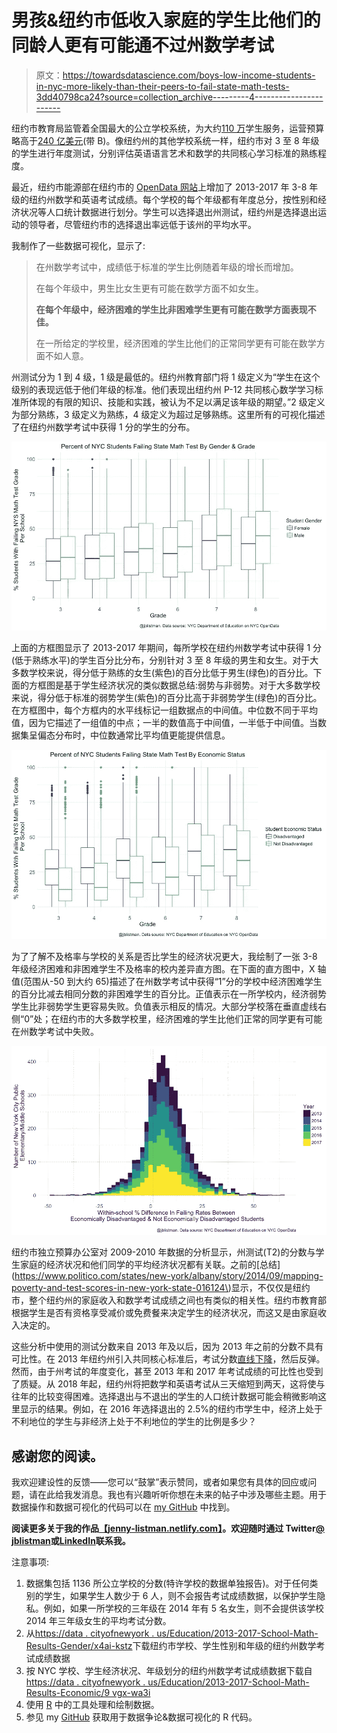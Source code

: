 # 男孩&纽约市低收入家庭的学生比他们的同龄人更有可能通不过州数学考试

> 原文：<https://towardsdatascience.com/boys-low-income-students-in-nyc-more-likely-than-their-peers-to-fail-state-math-tests-3dd40798ca24?source=collection_archive---------4----------------------->

纽约市教育局监管着全国最大的公立学校系统，为大约[110 万](http://schools.nyc.gov/AboutUs/schools/data/stats/default.htm)学生服务，运营预算略高于[240 亿美元](http://schools.nyc.gov/AboutUs/funding/overview/default.htm)(带 B)。像纽约州的其他学校系统一样，纽约市对 3 至 8 年级的学生进行年度测试，分别评估英语语言艺术和数学的共同核心学习标准的熟练程度。

最近，纽约市能源部在纽约市的 [OpenData 网站](https://opendata.cityofnewyork.us)上增加了 2013-2017 年 3-8 年级的纽约州数学和英语考试成绩。每个学校的每个年级都有年度总分，按性别和经济状况等人口统计数据进行划分。学生可以选择退出州测试，纽约州是选择退出运动的领导者，尽管纽约市的选择退出率远低于该州的平均水平。

我制作了一些数据可视化，显示了:

> 在州数学考试中，成绩低于标准的学生比例随着年级的增长而增加。
> 
> 在每个年级中，男生比女生更有可能在数学方面不如女生。
> 
> **在每个年级中，经济困难的学生比非困难学生更有可能在数学方面表现不佳。**
> 
> 在一所给定的学校里，经济困难的学生比他们的正常同学更有可能在数学方面不如人意。

州测试分为 1 到 4 级，1 级是最低的。纽约州教育部门将 1 级定义为“学生在这个级别的表现远低于他们年级的标准。他们表现出纽约州 P-12 共同核心数学学习标准所体现的有限的知识、技能和实践，被认为不足以满足该年级的期望。”2 级定义为部分熟练，3 级定义为熟练，4 级定义为超过足够熟练。这里所有的可视化描述了在纽约州数学考试中获得 1 分的学生的分布。

![](img/ce56b68f7eb9d27c82268049c37e4c97.png)

上面的方框图显示了 2013-2017 年期间，每所学校在纽约州数学考试中获得 1 分(低于熟练水平)的学生百分比分布，分别针对 3 至 8 年级的男生和女生。对于大多数学校来说，得分低于熟练的女生(紫色)的百分比低于男生(绿色)的百分比。下面的方框图是基于学生经济状况的类似数据总结:弱势与非弱势。对于大多数学校来说，得分低于标准的弱势学生(紫色)的百分比高于非弱势学生(绿色)的百分比。在方框图中，每个方框内的水平线标记一组数据点的中间值。中位数不同于平均值，因为它描述了一组值的中点；一半的数值高于中间值，一半低于中间值。当数据集呈偏态分布时，中位数通常比平均值更能提供信息。

![](img/0bdbfd4cd18dc6d8e625ea2412a6e6ba.png)

为了了解不及格率与学校的关系是否比学生的经济状况更大，我绘制了一张 3-8 年级经济困难和非困难学生不及格率的校内差异直方图。在下面的直方图中，X 轴值(范围从-50 到大约 65)描述了在州数学考试中获得“1”分的学校中经济困难学生的百分比减去相同分数的非困难学生的百分比。正值表示在一所学校内，经济弱势学生比非弱势学生更容易失败。负值表示相反的情况。大部分学校落在垂直虚线右侧“0”处；在纽约市的大多数学校里，经济困难的学生比他们正常的同学更有可能在州数学考试中失败。

![](img/8c7a33dcec71f5e1031ad715783c118c.png)

纽约市独立预算办公室对 2009-2010 年数据的分析显示，州测试(T2)的分数与学生家庭的经济状况和他们同学的平均经济状况都有关联。之前的[总结](https://www.politico.com/states/new-york/albany/story/2014/09/mapping-poverty-and-test-scores-in-new-york-state-016124\)显示，不仅仅是纽约市，整个纽约州的家庭收入和数学考试成绩之间也有类似的相关性。纽约市教育部根据学生是否有资格享受减价或免费餐来决定学生的经济状况，而这又是由家庭收入决定的。

这些分析中使用的测试分数来自 2013 年及以后，因为 2013 年之前的分数不具有可比性。在 2013 年纽约州引入共同核心标准后，考试分数[直线下降](http://www.businessinsider.com/nys-test-plummet-standards-2013-8)，然后反弹。然而，由于州考试的年度变化，甚至 2013 年和 2017 年考试成绩的可比性也受到了质疑。从 2018 年起，纽约州将把数学和英语考试从三天缩短到两天，这将使与往年的比较变得困难。选择退出与不退出的学生的人口统计数据可能会稍微影响这里显示的结果。例如，在 2016 年选择退出的 2.5%的纽约市学生中，经济上处于不利地位的学生与非经济上处于不利地位的学生的比例是多少？

## 感谢您的阅读。

我欢迎建设性的反馈——您可以“鼓掌”表示赞同，或者如果您有具体的回应或问题，请在此给我发消息。我也有兴趣听听你想在未来的帖子中涉及哪些主题。用于数据操作和数据可视化的代码可以在 [my GitHub](https://github.com/JListman/NYC_Math_Test_Scores) 中找到。

**阅读更多关于我的作品**[**【jenny-listman.netlify.com】**](https://jenny-listman.netlify.com)**。欢迎随时通过 Twitter**[**@ jblistman**](https://twitter.com/jblistman)**或**[**LinkedIn**](https://www.linkedin.com/in/jenniferlistman/)**联系我。**

注意事项:

1.  数据集包括 1136 所公立学校的分数(特许学校的数据单独报告)。对于任何类别的学生，如果学生人数少于 6 人，则不会报告考试成绩数据，以保护学生隐私。例如，如果一所学校的三年级在 2014 年有 5 名女生，则不会提供该学校 2014 年三年级女生的平均考试分数。
2.  从[https://data . cityofnewyork . us/Education/2013-2017-School-Math-Results-Gender/x4ai-kstz](https://data.cityofnewyork.us/Education/2013-2017-School-Math-Results-Gender/x4ai-kstz)下载纽约市学校、学生性别和年级的纽约州数学考试成绩数据
3.  按 NYC 学校、学生经济状况、年级划分的纽约州数学考试成绩数据下载自[https://data . cityofnewyork . us/Education/2013-2017-School-Math-Results-Economic/9 vgx-wa3i](https://data.cityofnewyork.us/Education/2013-2017-School-Math-Results-Economic/9vgx-wa3i)
4.  使用 [R](https://www.r-project.org) 中的工具处理和绘制数据。
5.  参见 my [GitHub](https://github.com/JListman/NYC_Math_Test_Scores) 获取用于数据争论&数据可视化的 R 代码。